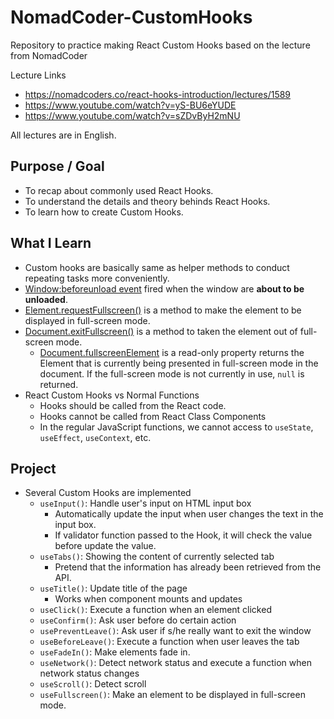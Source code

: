 # NomadCoder-CustomHooks

Repository to practice making React Custom Hooks based on the lecture from NomadCoder

Lecture Links

- https://nomadcoders.co/react-hooks-introduction/lectures/1589
- https://www.youtube.com/watch?v=yS-BU6eYUDE
- https://www.youtube.com/watch?v=sZDvByH2mNU

All lectures are in English.

## Purpose / Goal

- To recap about commonly used React Hooks.
- To understand the details and theory behinds React Hooks.
- To learn how to create Custom Hooks.

## What I Learn

- Custom hooks are basically same as helper methods to conduct repeating tasks more conveniently.
- [Window:beforeunload event](https://developer.mozilla.org/en-US/docs/Web/API/Window/beforeunload_event) fired when the window are **about to be unloaded**.
- [Element.requestFullscreen()](https://developer.mozilla.org/en-US/docs/Web/API/Element/requestFullScreen) is a method to make the element to be displayed in full-screen mode.
- [Document.exitFullscreen()](https://developer.mozilla.org/en-US/docs/Web/API/Document/exitFullscreen) is a method to taken the element out of full-screen mode.
  - [Document.fullscreenElement](https://developer.mozilla.org/en-US/docs/Web/API/Document/fullscreenElement) is a read-only property returns the Element that is currently being presented in full-screen mode in the document.
    If the full-screen mode is not currently in use, `null` is returned.
- React Custom Hooks vs Normal Functions
  - Hooks should be called from the React code.
  - Hooks cannot be called from React Class Components
  - In the regular JavaScript functions, we cannot access to `useState`, `useEffect`, `useContext`, etc.

## Project

- Several Custom Hooks are implemented
  - `useInput()`: Handle user's input on HTML input box
    - Automatically update the input when user changes the text in the input box.
    - If validator function passed to the Hook, it will check the value before update the value.
  - `useTabs()`: Showing the content of currently selected tab
    - Pretend that the information has already been retrieved from the API.
  - `useTitle()`: Update title of the page
    - Works when component mounts and updates
  - `useClick()`: Execute a function when an element clicked
  - `useConfirm()`: Ask user before do certain action
  - `usePreventLeave()`: Ask user if s/he really want to exit the window
  - `useBeforeLeave()`: Execute a function when user leaves the tab
  - `useFadeIn()`: Make elements fade in.
  - `useNetwork()`: Detect network status and execute a function when network status changes
  - `useScroll()`: Detect scroll
  - `useFullscreen()`: Make an element to be displayed in full-screen mode.
